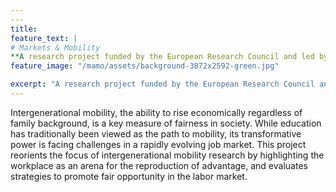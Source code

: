 ```yaml
---
---
title: 
feature_text: | 
# Markets & Mobility
**A research project funded by the European Research Council and led by Per Engzell at University College London.**
feature_image: "/mamo/assets/background-3872x2592-green.jpg" 

excerpt: "A research project funded by the European Research Council and led by Per Engzell at University College London."
---
```


Intergenerational mobility, the ability to rise economically regardless of family background, is a key measure of fairness in society. While education has traditionally been viewed as the path to mobility, its transformative power is facing challenges in a rapidly evolving job market. This project reorients the focus of intergenerational mobility research by highlighting the workplace as an arena for the reproduction of advantage, and evaluates strategies to promote fair opportunity in the labor market.

